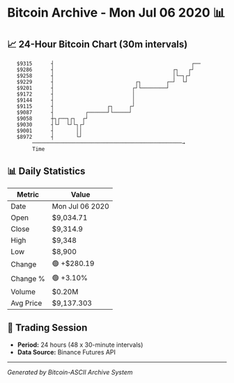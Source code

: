 # Bitcoin Archive - Mon Jul 06 2020 📊

## 📈 24-Hour Bitcoin Chart (30m intervals)

```
   $9315      ┤                                            ┌── 
   $9286      ┤                                      ┌┐   ┌┘   
   $9258      ┤                                      │└─┐┌┘    
   $9229      ┤                          ┌┐        ┌─┘  └┘     
   $9201      ┤                         ┌┘└────────┘           
   $9172      ┤                         │                      
   $9144      ┤                         │                      
   $9115      ┤                 ┌┐     ┌┘                      
   $9087      ┤          ┌──────┘└─────┘                       
   $9058      ┼┐┌──┐┌┐  ┌┘                                     
   $9030      ┤└┘  └┘└┐┌┘                                      
   $9001      ┤       ││                                       
   $8972      ┤       └┘                                       
        ────────────────────────────────────────────────→
        Time
```

## 📊 Daily Statistics

| Metric | Value |
|--------|-------|
| Date | Mon Jul 06 2020 |
| Open | $9,034.71 |
| Close | $9,314.9 |
| High | $9,348 |
| Low | $8,900 |
| Change | 🟢 +$280.19 |
| Change % | 🟢 +3.10% |
| Volume | $0.20M |
| Avg Price | $9,137.303 |

## 📅 Trading Session

- **Period:** 24 hours (48 x 30-minute intervals)
- **Data Source:** Binance Futures API

---
*Generated by Bitcoin-ASCII Archive System*
